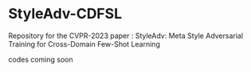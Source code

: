 # StyleAdv-CDFSL
Repository for the CVPR-2023 paper : StyleAdv: Meta Style Adversarial Training for Cross-Domain Few-Shot Learning


codes coming soon
